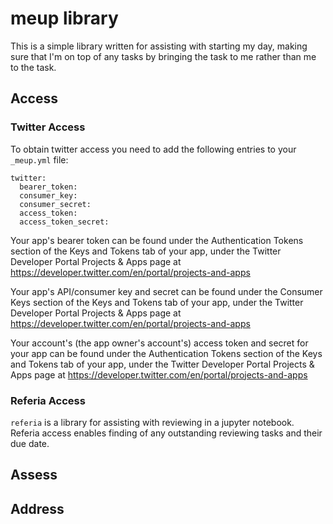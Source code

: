 # meup library

This is a simple library written for assisting with starting my day, making sure that I'm on top of any tasks by bringing the task to me rather than me to the task.

## Access

### Twitter Access

To obtain twitter access you need to add the following entries to your `_meup.yml` file:

```
twitter:
  bearer_token: 
  consumer_key: 
  consumer_secret: 
  access_token: 
  access_token_secret: 
```

Your app's bearer token can be found under the Authentication Tokens section
 of the Keys and Tokens tab of your app, under the
 Twitter Developer Portal Projects & Apps page at
<https://developer.twitter.com/en/portal/projects-and-apps>

Your app's API/consumer key and secret can be found under the Consumer Keys
section of the Keys and Tokens tab of your app, under the
Twitter Developer Portal Projects & Apps page at
<https://developer.twitter.com/en/portal/projects-and-apps>

Your account's (the app owner's account's) access token and secret for your
app can be found under the Authentication Tokens section of the
Keys and Tokens tab of your app, under the
Twitter Developer Portal Projects & Apps page at
<https://developer.twitter.com/en/portal/projects-and-apps>

### Referia Access

`referia` is a library for assisting with reviewing in a jupyter notebook. Referia access enables finding of any outstanding reviewing tasks and their due date.

## Assess


## Address

